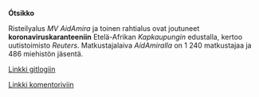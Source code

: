 **Ótsikko**

Risteilyalus *MV AidAmira* ja toinen rahtialus ovat joutuneet **koronaviruskaranteeniin** Etelä-Afrikan *Kapkaupungin* edustalla, kertoo uutistoimisto *Reuters*. Matkustajalaiva *AidAmiralla* on 1 240 matkustajaa ja 486 miehistön jäsentä.

[Linkki gitlogiin](https://github.com/VolmarKa/ot-harjoitustyo/blob/master/laskarit/viikko1/gitlog.txt)

[Linkki komentoriviin](https://github.com/VolmarKa/ot-harjoitustyo/blob/master/laskarit/viikko1/komentorivi.txt)
